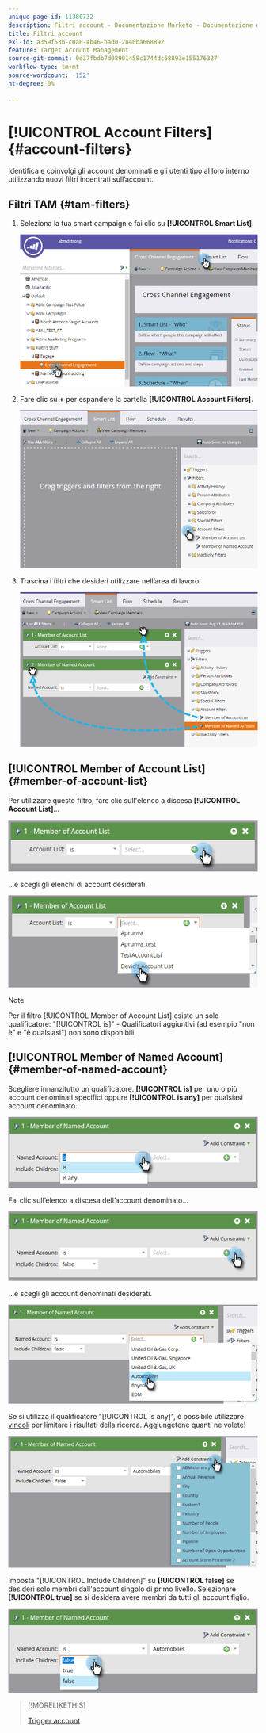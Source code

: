 ```yaml
---
unique-page-id: 11380732
description: Filtri account - Documentazione Marketo - Documentazione del prodotto
title: Filtri account
exl-id: a359f53b-c0a0-4b46-bad0-2840ba668892
feature: Target Account Management
source-git-commit: 0d37fbdb7d08901458c1744dc68893e155176327
workflow-type: tm+mt
source-wordcount: '152'
ht-degree: 0%

---
```


# [!UICONTROL Account Filters] {#account-filters}

Identifica e coinvolgi gli account denominati e gli utenti tipo al loro interno utilizzando nuovi filtri incentrati sull’account.

## Filtri TAM {#tam-filters}

1. Seleziona la tua smart campaign e fai clic su **[!UICONTROL Smart List]**.

   ![](assets/one.png)

1. Fare clic su **+** per espandere la cartella **[!UICONTROL Account Filters]**.

   ![](assets/two.png)

1. Trascina i filtri che desideri utilizzare nell’area di lavoro.

   ![](assets/three.png)

## [!UICONTROL Member of Account List] {#member-of-account-list}

Per utilizzare questo filtro, fare clic sull&#39;elenco a discesa **[!UICONTROL Account List]**...

![](assets/four.png)

...e scegli gli elenchi di account desiderati.

![](assets/five.png)

>[!NOTE]
>
>Per il filtro [!UICONTROL Member of Account List] esiste un solo qualificatore: &quot;[!UICONTROL is]&quot; - Qualificatori aggiuntivi (ad esempio &quot;non è&quot; e &quot;è qualsiasi&quot;) non sono disponibili.

## [!UICONTROL Member of Named Account] {#member-of-named-account}

Scegliere innanzitutto un qualificatore. **[!UICONTROL is]** per uno o più account denominati specifici oppure **[!UICONTROL is any]** per qualsiasi account denominato.

![](assets/six.png)

Fai clic sull’elenco a discesa dell’account denominato...

![](assets/seven.png)

...e scegli gli account denominati desiderati.

![](assets/eight.png)

Se si utilizza il qualificatore &quot;[!UICONTROL is any]&quot;, è possibile utilizzare [vincoli](/help/marketo/product-docs/core-marketo-concepts/smart-lists-and-static-lists/using-smart-lists/add-a-constraint-to-a-smart-list-filter.md) per limitare i risultati della ricerca. Aggiungetene quanti ne volete!

![](assets/nine.png)

Imposta &quot;[!UICONTROL Include Children]&quot; su **[!UICONTROL false]** se desideri solo membri dall&#39;account singolo di primo livello. Selezionare **[!UICONTROL true]** se si desidera avere membri da tutti gli account figlio.

![](assets/ten.png)

>[!MORELIKETHIS]
>
>[Trigger account](/help/marketo/product-docs/target-account-management/engage/account-triggers.md)
